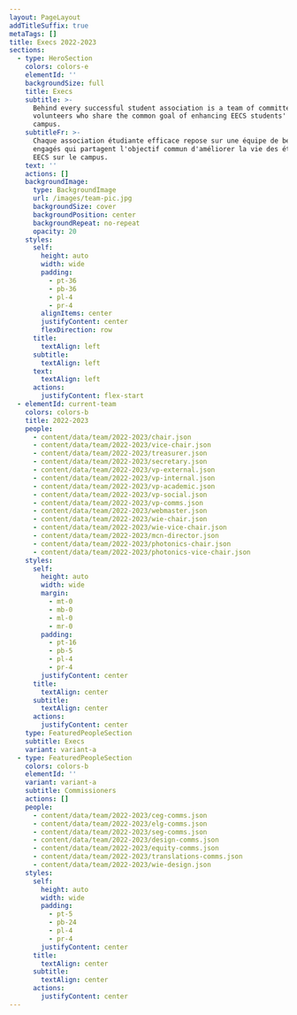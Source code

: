 ```yaml
---
layout: PageLayout
addTitleSuffix: true
metaTags: []
title: Execs 2022-2023
sections:
  - type: HeroSection
    colors: colors-e
    elementId: ''
    backgroundSize: full
    title: Execs
    subtitle: >-
      Behind every successful student association is a team of committed
      volunteers who share the common goal of enhancing EECS students' life on
      campus.
    subtitleFr: >-
      Chaque association étudiante efficace repose sur une équipe de bénévoles
      engagés qui partagent l'objectif commun d'améliorer la vie des étudiants
      EECS sur le campus.
    text: ''
    actions: []
    backgroundImage:
      type: BackgroundImage
      url: /images/team-pic.jpg
      backgroundSize: cover
      backgroundPosition: center
      backgroundRepeat: no-repeat
      opacity: 20
    styles:
      self:
        height: auto
        width: wide
        padding:
          - pt-36
          - pb-36
          - pl-4
          - pr-4
        alignItems: center
        justifyContent: center
        flexDirection: row
      title:
        textAlign: left
      subtitle:
        textAlign: left
      text:
        textAlign: left
      actions:
        justifyContent: flex-start
  - elementId: current-team
    colors: colors-b
    title: 2022-2023
    people:
      - content/data/team/2022-2023/chair.json
      - content/data/team/2022-2023/vice-chair.json
      - content/data/team/2022-2023/treasurer.json
      - content/data/team/2022-2023/secretary.json
      - content/data/team/2022-2023/vp-external.json
      - content/data/team/2022-2023/vp-internal.json
      - content/data/team/2022-2023/vp-academic.json
      - content/data/team/2022-2023/vp-social.json
      - content/data/team/2022-2023/vp-comms.json
      - content/data/team/2022-2023/webmaster.json
      - content/data/team/2022-2023/wie-chair.json
      - content/data/team/2022-2023/wie-vice-chair.json
      - content/data/team/2022-2023/mcn-director.json
      - content/data/team/2022-2023/photonics-chair.json
      - content/data/team/2022-2023/photonics-vice-chair.json
    styles:
      self:
        height: auto
        width: wide
        margin:
          - mt-0
          - mb-0
          - ml-0
          - mr-0
        padding:
          - pt-16
          - pb-5
          - pl-4
          - pr-4
        justifyContent: center
      title:
        textAlign: center
      subtitle:
        textAlign: center
      actions:
        justifyContent: center
    type: FeaturedPeopleSection
    subtitle: Execs
    variant: variant-a
  - type: FeaturedPeopleSection
    colors: colors-b
    elementId: ''
    variant: variant-a
    subtitle: Commissioners
    actions: []
    people:
      - content/data/team/2022-2023/ceg-comms.json
      - content/data/team/2022-2023/elg-comms.json
      - content/data/team/2022-2023/seg-comms.json
      - content/data/team/2022-2023/design-comms.json
      - content/data/team/2022-2023/equity-comms.json
      - content/data/team/2022-2023/translations-comms.json
      - content/data/team/2022-2023/wie-design.json
    styles:
      self:
        height: auto
        width: wide
        padding:
          - pt-5
          - pb-24
          - pl-4
          - pr-4
        justifyContent: center
      title:
        textAlign: center
      subtitle:
        textAlign: center
      actions:
        justifyContent: center
---
```

